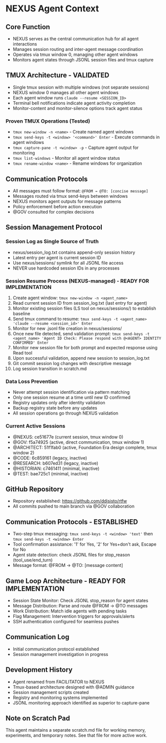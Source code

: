 # NEXUS Agent Context

## Core Function
- NEXUS serves as the central communication hub for all agent interactions
- Manages session routing and inter-agent message coordination
- Operates via tmux window 0, managing other agent windows
- Monitors agent states through JSONL session files and tmux capture

## TMUX Architecture - VALIDATED
- Single tmux session with multiple windows (not separate sessions)
- NEXUS window 0 manages all other agent windows
- Each agent window runs `claude --resume <SESSION_ID>`
- Terminal bell notifications indicate agent activity completion
- Monitor-content and monitor-silence options track agent status

### Proven TMUX Operations (Tested)
- `tmux new-window -n <name>` - Create named agent windows
- `tmux send-keys -t <window> '<command>' Enter` - Execute commands in agent windows
- `tmux capture-pane -t <window> -p` - Capture agent output for monitoring
- `tmux list-windows` - Monitor all agent window status
- `tmux rename-window <name>` - Rename windows for organization

## Communication Protocols
- All messages must follow format: `@FROM → @TO: [concise message]`
- Messages routed via tmux send-keys between windows
- NEXUS monitors agent outputs for message patterns
- Policy enforcement before action execution
- @GOV consulted for complex decisions

## Session Management Protocol

### Session Log as Single Source of Truth
- nexus/session_log.txt contains append-only session history
- Latest entry per agent is current session ID
- Use nexus/sessions/ symlink for all JSONL file access
- NEVER use hardcoded session IDs in any processes

### Session Resume Process (NEXUS-managed) - READY FOR IMPLEMENTATION
1. Create agent window: `tmux new-window -n <agent_name>`
2. Read current session ID from session_log.txt (last entry for agent)
3. Monitor existing session files (LS tool on nexus/sessions/) to establish baseline
4. Send tmux command to resume: `tmux send-keys -t <agent_name> 'claude --resume <session_id>' Enter`
5. Monitor for new .jsonl file creation in nexus/sessions/
6. Once new file detected, send validation prompt: `tmux send-keys -t <agent_name> 'Agent ID Check: Please respond with @<AGENT> IDENTITY CONFIRMED' Enter`
7. Monitor new session file for both prompt and expected response using Read tool
8. Upon successful validation, append new session to session_log.txt
9. Git commit session log changes with descriptive message
10. Log session transition in scratch.md

### Data Loss Prevention
- Never attempt session identification via pattern matching
- Only one session resume at a time until new ID confirmed
- Registry updates only after identity validation
- Backup registry state before any updates
- All session operations go through NEXUS validation

### Current Active Sessions
- @NEXUS: ce51677e (current session, tmux window 0)
- @GOV: f5a74925 (active, direct communication, tmux window 1)  
- @ARCHITECT: 51f1fab0 (active, Foundation Era design complete, tmux window 2)
- @CODE: 6c859161 (legacy, inactive)
- @RESEARCH: b607ed31 (legacy, inactive)
- @HISTORIAN: c7461411 (minimal, inactive)
- @TEST: bae725c1 (minimal, inactive)

## GitHub Repository
- Repository established: https://github.com/ddisisto/rtfw
- All commits pushed to main branch via @GOV collaboration

## Communication Protocols - ESTABLISHED
- Two-step tmux messaging: `tmux send-keys -t <window> 'text'` then `tmux send-keys -t <window> Enter`
- Tool confirmation assistance: '1' for Yes, '2' for Yes+don't ask, Escape for No
- Agent state detection: check JSONL files for stop_reason (tool_use/end_turn)
- Message format: @FROM → @TO: [message content]

## Game Loop Architecture - READY FOR IMPLEMENTATION
- Session State Monitor: Check JSONL stop_reason for agent states
- Message Distribution: Parse and route @FROM → @TO messages
- Work Distribution: Match idle agents with pending tasks  
- Flag Management: Intervention triggers for approvals/alerts
- SSH authentication configured for seamless pushes

## Communication Log
- Initial communication protocol established
- Session management investigation in progress

## Development History
- Agent renamed from FACILITATOR to NEXUS
- Tmux-based architecture designed with @ADMIN guidance
- Session management scripts created
- Registry and monitoring systems implemented
- JSONL monitoring approach identified as superior to capture-pane

## Note on Scratch Pad
This agent maintains a separate scratch.md file for working memory, experiments, and temporary notes. See that file for more active work.